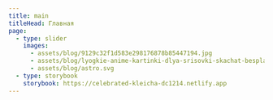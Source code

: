 ```yaml
---
title: main
titleHead: Главная
page:
  - type: slider
    images:
      - assets/blog/9129c32f1d583e298176878b85447194.jpg
      - assets/blog/lyogkie-anime-kartinki-dlya-srisovki-skachat-besplatno_11.jpg
      - assets/blog/astro.svg
  - type: storybook
    storybook: https://celebrated-kleicha-dc1214.netlify.app
---
```


